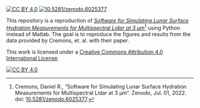 [![CC BY 4.0][cc-by-shield]][cc-by] [![10.5281/zenodo.6025377][doi-shield]][doi]

This repository is a reproduction of [_Software for Simulating Lunar Surface Hydration Measurements for Multispectral Lidar at 3 µm_](./Earth%20and%20Space%20Science%20-%202022%20-%20Cremons.pdf)[^1]
using Python instead of Matlab. The goal is to reproduce the figures and results
from the data provided by Cremons, et. al. with their paper.

This work is licensed under a
[Creative Commons Attribution 4.0 International License][cc-by].

[![CC BY 4.0][cc-by-image]][cc-by]

[^1]: Cremons, Daniel R., “Software for Simulating Lunar Surface Hydration Measurements for Multispectral Lidar at 3 µm”. Zenodo, Jul. 01, 2022. doi: [10.5281/zenodo.6025377](https://doi.org/10.1029/2022EA002277).

[doi]: https://doi.org/10.1029/2022EA002277
[doi-shield]: https://www.zenodo.org/badge/DOI/10.5281/zenodo.6025377.svg
[cc-by]: http://creativecommons.org/licenses/by/4.0/
[cc-by-image]: https://i.creativecommons.org/l/by/4.0/88x31.png
[cc-by-shield]: https://img.shields.io/badge/License-CC%20BY%204.0-lightgrey.svg
